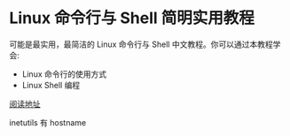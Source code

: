 # Linux 命令行与 Shell 简明实用教程

可能是最实用，最简洁的 Linux 命令行与 Shell 中文教程。你可以通过本教程学会:

- Linux 命令行的使用方式
- Linux Shell 编程

[阅读地址](https://kagarinokiriestudio.github.io/ShellTutorial/#/)

<!-- 第二章简单说下仿真终端 xterm konsole gnome terminal 就行了 -->

<!-- 第三章 man 安装 man-db man-pages 先执行 mandb建立索引 -->

inetutils 有 hostname
